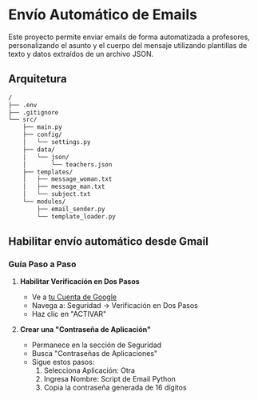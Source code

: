 # Envío Automático de Emails

Este proyecto permite enviar emails de forma automatizada a profesores, personalizando el asunto y el cuerpo del mensaje utilizando plantillas de texto y datos extraídos de un archivo JSON.

## Arquitetura

```bash
/
├── .env
├── .gitignore
└── src/
    ├── main.py
    ├── config/
    │   └── settings.py
    ├── data/
    │   └── json/
    │       └── teachers.json
    ├── templates/
    │   ├── message_woman.txt
    │   ├── message_man.txt
    │   └── subject.txt
    └── modules/
        ├── email_sender.py
        └── template_loader.py
```

## Habilitar envío automático desde Gmail

### Guía Paso a Paso

1. **Habilitar Verificación en Dos Pasos**
   - Ve a [tu Cuenta de Google](https://myaccount.google.com/)
   - Navega a: Seguridad → Verificación en Dos Pasos
   - Haz clic en "ACTIVAR"

2. **Crear una "Contraseña de Aplicación"**
   - Permanece en la sección de Seguridad
   - Busca "Contraseñas de Aplicaciones"
   - Sigue estos pasos:
     1. Selecciona Aplicación: Otra
     2. Ingresa Nombre: Script de Email Python
     3. Copia la contraseña generada de 16 dígitos
